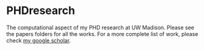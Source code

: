 # PHDresearch
The computational aspect of my PHD research at UW Madison. 
Please see the papers folders for all the works. 
For a more complete list of work, please check [my google scholar](https://scholar.google.com/citations?user=XnO6ILEAAAAJ&hl=en&oi=ao).

